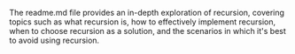 The readme.md file provides an in-depth exploration of recursion, covering topics such as what recursion is, how to effectively implement recursion, when to choose recursion as a solution, and the scenarios in which it's best to avoid using recursion.
